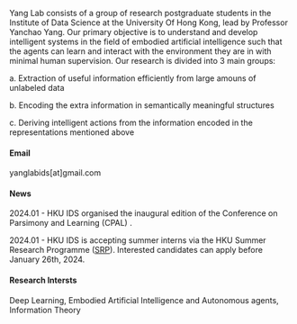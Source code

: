 
Yang Lab consists of a group of research postgraduate students in the Institute of Data Science at the University Of Hong Kong, lead by Professor Yanchao Yang. Our primary objective is to understand and develop intelligent systems in the field of embodied artificial intelligence such that the agents can learn and interact with the environment they are in with minimal human supervision. Our research is divided into 3 main groups:

a. Extraction of useful information efficiently from large amouns of unlabeled data

b. Encoding the extra information in semantically meaningful structures 

c. Deriving intelligent actions from the information encoded in the representations mentioned above



#### Email
yanglabids[at]gmail.com

#### News
2024.01 - HKU IDS organised the inaugural edition of the Conference on Parsimony and Learning (CPAL) .

2024.01 - HKU IDS is accepting summer interns via the HKU Summer Research Programme ([SRP](https://gradsch.hku.hk/news_and_events/news_and_future_events/summer-research-programme-2024)). Interested candidates can apply before January 26th, 2024.

#### Research Intersts
Deep Learning, Embodied Artificial Intelligence and Autonomous agents, Information Theory

